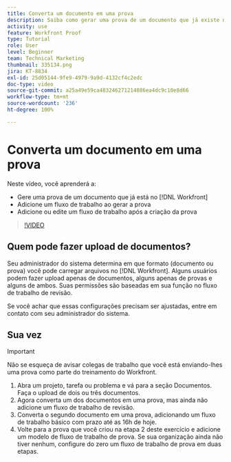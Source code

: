 ```yaml
---
title: Converta um documento em uma prova
description: Saiba como gerar uma prova de um documento que já existe no [!DNL  Workfront], adicione um fluxo de trabalho a uma prova, e adicione ou edite um fluxo de trabalho após a criação da prova.
activity: use
feature: Workfront Proof
type: Tutorial
role: User
level: Beginner
team: Technical Marketing
thumbnail: 335134.png
jira: KT-8834
exl-id: 25d05144-9fe9-4979-9a9d-4132cf4c2edc
doc-type: video
source-git-commit: a25a49e59ca483246271214886ea4dc9c10e8d66
workflow-type: tm+mt
source-wordcount: '236'
ht-degree: 100%

---
```


# Converta um documento em uma prova

Neste vídeo, você aprenderá a:

* Gere uma prova de um documento que já está no [!DNL Workfront]
* Adicione um fluxo de trabalho ao gerar a prova
* Adicione ou edite um fluxo de trabalho após a criação da prova

>[!VIDEO](https://video.tv.adobe.com/v/335134/?quality=12&learn=on)


## Quem pode fazer upload de documentos?

Seu administrador do sistema determina em que formato (documento ou prova) você pode carregar arquivos no [!DNL Workfront]. Alguns usuários podem fazer upload apenas de documentos, alguns apenas de provas e alguns de ambos. Suas permissões são baseadas em sua função no fluxo de trabalho de revisão.

Se você achar que essas configurações precisam ser ajustadas, entre em contato com seu administrador do sistema.

## Sua vez

>[!IMPORTANT]
>
>Não se esqueça de avisar colegas de trabalho que você está enviando-lhes uma prova como parte do treinamento do Workfront.

1. Abra um projeto, tarefa ou problema e vá para a seção Documentos. Faça o upload de dois ou três documentos.
1. Agora converta um dos documentos em uma prova, mas ainda não adicione um fluxo de trabalho de revisão.
1. Converta o segundo documento em uma prova, adicionando um fluxo de trabalho básico com prazo até as 16h de hoje.
1. Volte para a prova que você criou na etapa 2 deste exercício e adicione um modelo de fluxo de trabalho de prova. Se sua organização ainda não tiver nenhum, configure do zero um fluxo de trabalho de prova em duas etapas.


<!--
###Learn more
* Generate a proof for a document
-->
